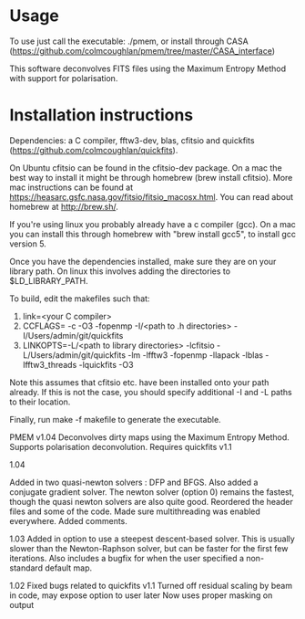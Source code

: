 # Usage

To use just call the executable: ./pmem, or install through CASA (https://github.com/colmcoughlan/pmem/tree/master/CASA_interface)

This software deconvolves FITS files using the Maximum Entropy Method with support for polarisation.

# Installation instructions

Dependencies: a C compiler, fftw3-dev, blas, cfitsio and quickfits (https://github.com/colmcoughlan/quickfits).

On Ubuntu cfitsio can be found in the cfitsio-dev package. On a mac the best way to install it might be through homebrew (brew install cfitsio).
More mac instructions can be found at https://heasarc.gsfc.nasa.gov/fitsio/fitsio_macosx.html. You can read about homebrew at http://brew.sh/.

If you're using linux you probably already have a c compiler (gcc). On a mac you can install this through homebrew with "brew install gcc5", to install gcc version 5.

Once you have the dependencies installed, make sure they are on your library path. On linux this involves adding the directories to $LD_LIBRARY_PATH.

To build, edit the makefiles such that:

  1. link=\<your C compiler>
  2. CCFLAGS= -c -O3 -fopenmp -I/\<path to .h directories> -I/Users/admin/git/quickfits
  3. LINKOPTS=-L/\<path to library directories> -lcfitsio -L/Users/admin/git/quickfits -lm -lfftw3 -fopenmp -llapack -lblas -lfftw3_threads -lquickfits -O3

Note this assumes that cfitsio etc. have been installed onto your path already. If this is not the case, you should specify additional -I and 
-L paths to their location.

Finally, run make -f makefile to generate the executable.

PMEM v1.04
Deconvolves dirty maps using the Maximum Entropy Method. Supports polarisation deconvolution.
Requires quickfits v1.1

1.04

Added in two quasi-newton solvers : DFP and BFGS. Also added a conjugate gradient solver. The newton solver (option 0) remains the fastest, though the quasi newton solvers are also quite good. Reordered the header files and some of the code. Made sure multithreading was enabled everywhere. Added comments.

1.03
Added in option to use a steepest descent-based solver. This is usually slower than the Newton-Raphson solver, but can be faster for the first few iterations. Also includes a bugfix for when the user specified a non-standard default map.

1.02
Fixed bugs related to quickfits v1.1
Turned off residual scaling by beam in code, may expose option to user later
Now uses proper masking on output
